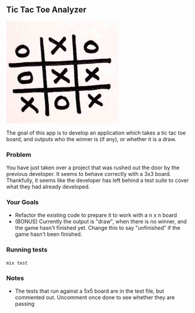 ## Tic Tac Toe Analyzer

![tic tac toe image](./tictactoe.jpg)

The goal of this app is to develop an application which takes a tic tac toe board, and outputs who the winner is (if any), or whether it is a draw.

### Problem

You have just taken over a project that was rushed out the door by the previous developer. It seems to behave correctly with a 3x3 board. Thankfully, it seems like the developer has left behind a test suite to cover what they had already developed.

### Your Goals

- Refactor the existing code to prepare it to work with a n x n board
- (BONUS) Currently the output is "draw", when there is no winner, and the game hasn't finished yet. Change this to say "unfinished" if the game hasn't been finished.

### Running tests

    mix test

### Notes

- The tests that run against a 5x5 board are in the test file, but commented out. Uncomment once done to see whether they are passing
